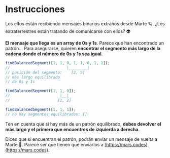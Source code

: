 # Instrucciones

Los elfos están recibiendo mensajes binarios extraños desde Marte 🪐. ¿Los extraterrestres están tratando de comunicarse con ellos? 👽

**El mensaje que llega es un array de 0s y 1s**. Parece que han encontrado un patrón… Para asegurarse, quieren **encontrar el segmento más largo de la cadena donde el número de 0s y 1s sea igual**.

```javascript
findBalancedSegment([1, 1, 0, 1, 1, 0, 1, 1]);
//                         |________|
// posición del segmento:    [2, 5]
// más largo equilibrado
// de 0s y 1s

findBalancedSegment([1, 1, 0]);
//                      |__|
//                     [1, 2]

findBalancedSegment([1, 1, 1]);
// no hay segmentos equilibrados: []
```

Ten en cuenta que si hay más de un patrón equilibrado, **debes devolver el más largo y el primero que encuentres de izquierda a derecha**.

Dicen que si encuentran el patrón, podrán enviar un mensaje de vuelta a Marte 🚀. Parece ser que tienen que enviarlos a [https://mars.codes](https://mars.codes).
